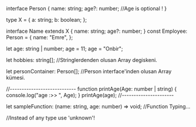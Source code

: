 interface Person {
  name: string;
  age?: number; //Age is optional !
}

type X = {
  a: string;
  b: boolean;
};

interface Name extends X {
  name: string;
  age?: number;
}
const Employee: Person = {
  name: "Emre",
};



let age: string | number;
age = 11;
age = "Onbir";

let hobbies: string[]; //Stringlerdenden olusan Array degiskeni.

let personContainer: Person[]; //Person interface'inden olusan Array kümesi.

//----------------------------
function printAge(Age: number | string) {
  console.log("age :>> ", Age);
}
printAge(age);
//----------------------

let sampleFunction: (name: string, age: number) => void; //Function Typing...

//Instead of any type use 'unknown'!